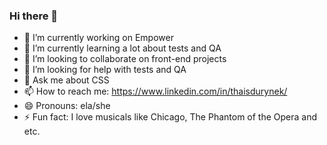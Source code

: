 ### Hi there 👋

- 🔭 I’m currently working on Empower
- 🌱 I’m currently learning a lot about tests and QA
- 👯 I’m looking to collaborate on front-end projects
- 🤔 I’m looking for help with tests and QA
- 💬 Ask me about CSS
- 📫 How to reach me: https://www.linkedin.com/in/thaisdurynek/
- 😄 Pronouns: ela/she
- ⚡ Fun fact: I love musicals like Chicago, The Phantom of the Opera and etc.
